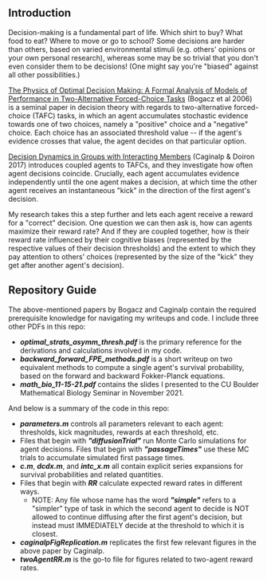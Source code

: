 ## Introduction
Decision-making is a fundamental part of life. Which shirt to buy? What food to eat? Where to move or go to school? Some decisions are harder than others, based on varied environmental stimuli (e.g. others' opinions or your own personal research), whereas some may be so trivial that you don't even consider them to be decisions! (One might say you're "biased" against all other possibilities.)

[The Physics of Optimal Decision Making: A Formal Analysis of Models of Performance in Two-Alternative Forced-Choice Tasks](https://psycnet.apa.org/doiLanding?doi=10.1037%2F0033-295X.113.4.700) (Bogacz et al 2006) is a seminal paper in decision theory with regards to two-alternative forced-choice (TAFC) tasks, in which an agent accumulates stochastic evidence towards one of two choices, namely a "positive" choice and a "negative" choice. Each choice has an associated threshold value -- if the agent's evidence crosses that value, the agent decides on that particular option.

[Decision Dynamics in Groups with Interacting Members](https://arxiv.org/abs/1906.04377) (Caginalp & Doiron 2017) introduces coupled agents to TAFCs, and they investigate how often agent decisions coincide. Crucially, each agent accumulates evidence independently until the one agent makes a decision, at which time the other agent receives an instantaneous "kick" in the direction of the first agent's decision.

My research takes this a step further and lets each agent receive a reward for a "correct" decision. One question we can then ask is, how can agents maximize their reward rate? And if they are coupled together, how is their reward rate influenced by their cognitive biases (represented by the respective values of their decision thresholds) and the extent to which they pay attention to others' choices (represented by the size of the "kick" they get after another agent's decision).

## Repository Guide
The above-mentioned papers by Bogacz and Caginalp contain the required prerequisite knowledge for navigating my writeups and code. I include three other PDFs in this repo:

 - ***optimal_strats_asymm_thresh.pdf*** is the primary reference for the derivations and calculations involved in my code. 
 - ***backward_forward_FPE_methods.pdf*** is a short writeup on two equivalent methods to compute a single agent's survival probability, based on the forward and backward Fokker-Planck equations. 
 - ***math_bio_11-15-21.pdf*** contains the slides I presented to the CU Boulder Mathematical Biology Seminar in November 2021.

And below is a summary of the code in this repo:

- ***parameters.m*** controls all parameters relevant to each agent: thresholds, kick magnitudes, rewards at each threshold, etc.
- Files that begin with ***"diffusionTrial"*** run Monte Carlo simulations for agent decisions. Files that begin with ***"passageTimes"*** use these MC trials to accumulate simulated first passage times.
- ***c.m***, ***dcdx.m***, and ***intc_x.m*** all contain explicit series expansions for survival probabilities and related quantities.
- Files that begin with ***RR*** calculate expected reward rates in different ways.
    - NOTE: Any file whose name has the word ***"simple"*** refers to a "simpler" type of task in which the second agent to decide is NOT allowed to continue diffusing after the first agent's decision, but instead must IMMEDIATELY decide at the threshold to which it is closest.
- ***caginalpFigReplication.m*** replicates the first few relevant figures in the above paper by Caginalp.
- ***twoAgentRR.m*** is the go-to file for figures related to two-agent reward rates.

